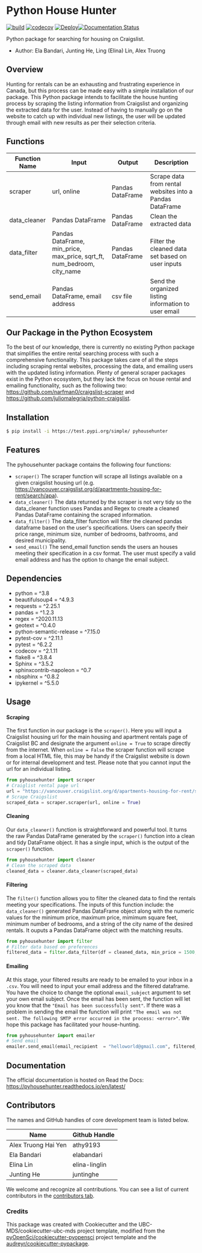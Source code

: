 # Python House Hunter 

[![build](https://github.com/UBC-MDS/pyhousehunter/actions/workflows/build.yml/badge.svg)](https://github.com/UBC-MDS/pyhousehunter/actions/workflows/build.yml) [![codecov](https://codecov.io/gh/UBC-MDS/pyhousehunter/branch/main/graph/badge.svg)](https://codecov.io/gh/UBC-MDS/pyhousehunter) [![Deploy](https://github.com/UBC-MDS/pyhousehunter/actions/workflows/deploy.yml/badge.svg)](https://github.com/UBC-MDS/pyhousehunter/actions/workflows/deploy.yml)[![Documentation Status](https://readthedocs.org/projects/pyhousehunter/badge/?version=latest&style=plastic)](https://pyhousehunter.readthedocs.io/en/latest/)


Python package for searching for housing on Craigslist.

-   Author: Ela Bandari, Junting He, Ling (Elina) Lin, Alex Truong


## Overview

Hunting for rentals can be an exhausting and frustrating experience in Canada, but this process can be made easy with a simple installation of our package. This Python package intends to facilitate the house hunting process by scraping the listing information from Craigslist and organizing the extracted data for the user. Instead of having to manually go on the website to catch up with individual new listings, the user will be updated through email with new results as per their selection criteria. 


## Functions

| Function Name | Input | Output | Description |
|-----------|------------|---------------|------------------|
| scraper | url, online | Pandas DataFrame | Scrape data from rental websites into a Pandas DataFrame|
| data_cleaner | Pandas DataFrame |  Pandas DataFrame | Clean the extracted data |
| data_filter | Pandas DataFrame, min_price, max_price, sqrt_ft, num_bedroom, city_name | Pandas DataFrame | Filter the cleaned data set based on user inputs|
| send_email | Pandas DataFrame, email address | csv file | Send the organized listing information to user email |



## Our Package in the Python Ecosystem

To the best of our knowledge, there is currently no existing Python package that simplifies the entire rental searching process with such a comprehensive functionality. This package takes care of all the steps including scraping rental websites, processing the data, and emailing users with the updated listing information. Plenty of general scraper packages exist in the Python ecosystem, but they lack the focus on house rental and emailing functionality, such as the following two: https://github.com/narfman0/craigslist-scraper and https://github.com/juliomalegria/python-craigslist. 



## Installation

```bash
$ pip install -i https://test.pypi.org/simple/ pyhousehunter
```

## Features
The pyhousehunter package contains the following four functions:
- `scraper()`
The scraper function will scrape all listings available on a given craigslist housing url (e.g. https://vancouver.craigslist.org/d/apartments-housing-for-rent/search/apa).
- `data_cleaner()`
The data returned by the scraper is not very tidy so the data_cleaner function uses Pandas and Regex to create a cleaned Pandas DataFrame containing the scraped information.
- `data_filter()`
The data_filter function will filter the cleaned pandas dataframe based on the user's specifications. Users can specify their price range, minimum size, number of bedrooms, bathrooms, and desired municipality.
- `send_email()`
The send_email function sends the users an houses meeting their specification in a csv format. The user must specify a valid email address and has the option to change the email subject.
## Dependencies

- python = ^3.8
- beautifulsoup4 = ^4.9.3
- requests = ^2.25.1
- pandas = ^1.2.3
- regex = ^2020.11.13
- geotext = ^0.4.0
- python-semantic-release = ^7.15.0
- pytest-cov = ^2.11.1
- pytest = ^6.2.2
- codecov = ^2.1.11
- flake8 = ^3.8.4
- Sphinx = ^3.5.2
- sphinxcontrib-napoleon = ^0.7
- nbsphinx = ^0.8.2
- ipykernel = ^5.5.0

## Usage
#### Scraping
The first function in our package is the `scraper()`. Here you will input a Craigslist housing url for the main housing and apartment rentals page of Craigslist BC and designate the argument `online = True` to scrape directly from the internet. When `online = False` the scraper function will scrape from a local HTML file, this may be handy if the Craigslist website is down or for internal development and test. Please note that you cannot input the url for an individual listing.  
```python 
from pyhousehunter import scraper
# Craiglist rental page url 
url = "https://vancouver.craigslist.org/d/apartments-housing-for-rent/search/apa"
# Scrape Craigslist 
scraped_data = scraper.scraper(url, online = True)
```
#### Cleaning
Our `data_cleaner()` function is straightforward and powerful tool. It turns the raw Pandas DataFrame generated by the `scraper()` function into a clean and tidy DataFrame object. It has a single input, which is the output of the `scraper()` function.
```python 
from pyhousehunter import cleaner
# Clean the scraped data
cleaned_data = cleaner.data_cleaner(scraped_data)
```
#### Filtering
The `filter()` function allows you to filter the cleaned data to find the rentals meeting your specifications. The inputs of this function include: the `data_cleaner()` generated Pandas DataFrame object along with the numeric values for the minimum price, maximum price, mimimum square feet, minimum number of bedrooms, and a string of the city name of the desired rentals. It ouputs a Pandas DataFrame object with the matching results.  
```python 
from pyhousehunter import filter
# Filter data based on preferences 
filtered_data = filter.data_filter(df = cleaned_data, min_price = 1500, max_price = 2000, sqrt_ft = 500, num_bedroom = 1, city_name = "Vancouver")
```
#### Emailing
At this stage, your filtered results are ready to be emailed to your inbox in a `.csv`. You will need to input your email address and the filtered dataframe. You have the choice to change the optional `email_subject` argument to set your own email subject. Once the email has been sent, the function will let you know that the `"Email has been successfully sent"`. If there was a problem in sending the email the function will print `"The email was not sent. The following SMTP error occurred in the process: <error>"`. We hope this package has facilitated your house-hunting.
```python 
from pyhousehunter import emailer
# Send email 
emailer.send_email(email_recipient  = "helloworld@gmail.com", filtered_data  = filtered_data, email_subject =  "Results from Saturday March 13th")
```

## Documentation

The official documentation is hosted on Read the Docs: https://pyhousehunter.readthedocs.io/en/latest/

## Contributors
The names and GitHub handles of core development team is listed below.

Name|Github Handle
------|----------
Alex Truong Hai Yen|athy9193
Ela Bandari|elabandari
Elina Lin|elina-linglin
Junting He|juntinghe

We welcome and recognize all contributions. You can see a list of current contributors in the [contributors tab](https://github.com/UBC-MDS/pyhousehunter/graphs/contributors).

### Credits

This package was created with Cookiecutter and the UBC-MDS/cookiecutter-ubc-mds project template, modified from the [pyOpenSci/cookiecutter-pyopensci](https://github.com/pyOpenSci/cookiecutter-pyopensci) project template and the [audreyr/cookiecutter-pypackage](https://github.com/audreyr/cookiecutter-pypackage).

